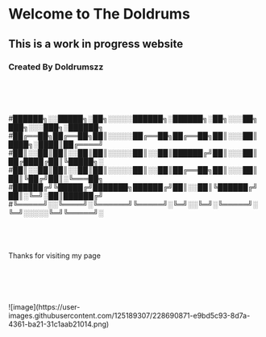 # Welcome to The Doldrums
## This is a work in progress website
### Created By Doldrumszz
<br/>
<br/>
<br/>
<br/>
  #██████╗░░█████╗░██╗░░░░░██████╗░██████╗░██╗░░░██╗███╗░░░███╗░██████╗
  #██╔══██╗██╔══██╗██║░░░░░██╔══██╗██╔══██╗██║░░░██║████╗░████║██╔════╝
  #██║░░██║██║░░██║██║░░░░░██║░░██║██████╔╝██║░░░██║██╔████╔██║╚█████╗░
  #██║░░██║██║░░██║██║░░░░░██║░░██║██╔══██╗██║░░░██║██║╚██╔╝██║░╚═══██╗
  #██████╔╝╚█████╔╝███████╗██████╔╝██║░░██║╚██████╔╝██║░╚═╝░██║██████╔╝
  #╚═════╝░░╚════╝░╚══════╝╚═════╝░╚═╝░░╚═╝░╚═════╝░╚═╝░░░░░╚═╝╚═════╝░
<br/>
<br/>
<br/>
<br/>
<br/>
Thanks for visiting my page
<br/>
<br/>
<br/>
<br/>
<br/>
<br/>
![image](https://user-images.githubusercontent.com/125189307/228690871-e9bd5c93-8d7a-4361-ba21-31c1aab21014.png)



